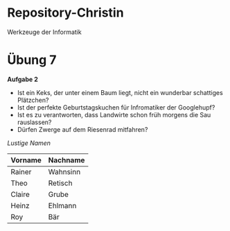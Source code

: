 Repository-Christin
===================

Werkzeuge der Informatik

Übung 7
===================
**Aufgabe 2**
<ul>
<li> Ist ein Keks, der unter einem Baum liegt, nicht ein wunderbar schattiges Plätzchen?</li>
<li>Ist der perfekte Geburtstagskuchen für Infromatiker der Googlehupf?</li>
<li>Ist es zu verantworten, dass Landwirte schon früh morgens die Sau rauslassen?</li>
<li>Dürfen Zwerge auf dem Riesenrad mitfahren?</li>
</ul>

*Lustige Namen*
<table>
<thead>
<tr>
<th style="text-align:left">Vorname</th>
<th style="text-align:right">Nachname</th>
</tr>
</thead>
<tbody>
<tr>
<td style="text-align:left">Rainer</td>
<td style="text-align:rightr">Wahnsinn</td>
</tr>
<tr>
<td style="text-align:left">Theo</td>
<td style="text-align:rightr">Retisch</td>
</tr>
<tr>
<td style="text-align:left">Claire</td>
<td style="text-align:rightr">Grube</td>
</tr>
<tr>
<td style="text-align:left">Heinz</td>
<td style="text-align:rightr">Ehlmann</td>
</tr>
<tr>
<td style="text-align:left">Roy</td>
<td style="text-align:rightr">Bär</td>
</tr>
</tbody>
